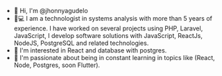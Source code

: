 - 👋 Hi, I'm @jhonnyagudelo
- 🧑💻 I am a technologist in systems analysis with more than 5 years of experience. I have worked on several projects using PHP, Laravel, JavaScript, I          develop software solutions with JavaScript, ReactJs, NodeJS, PostgreSQL and related technologies.
- 👀 I'm interested in React and database with postgres.
- 🌱 I'm passionate about being in constant learning in topics like (React, Node, Postgres, soon Flutter).

<!---
jhonnyagudelo/jhonnyagudelo is a ✨ special ✨ repository because its `README.md` (this file) appears on your GitHub profile.
You can click the Preview link to take a look at your changes.
--->
